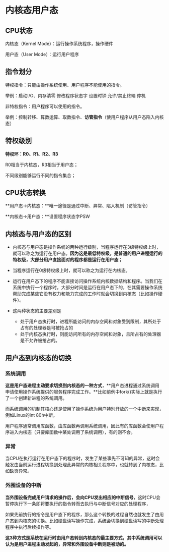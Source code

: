 # 内核态用户态

## CPU状态

内核态（Kernel Mode）：运行操作系统程序，操作硬件

用户态（User Mode）：运行用户程序

## 指令划分

特权指令：只能由操作系统使用、用户程序不能使用的指令。 

举例：启动I/O、内存清零 修改程序状态字 设置时钟 允许/禁止终端 停机

非特权指令：用户程序可以使用的指令。 

举例：控制转移、算数运算、取数指令、**访管指令**（使用户程序从用户态陷入内核态）

## 特权级别

**特权环：R0、R1、R2、R3**

R0相当于内核态，R3相当于用户态；

不同级别能够运行不同的指令集合；

## CPU状态转换

**用户态->内核态：**唯一途径是通过中断、异常、陷入机制（访管指令）

**内核态->用户态：**设置程序状态字PSW

## 内核态与用户态的区别

- 内核态与用户态是操作系统的两种运行级别，当程序运行在3级特权级上时，就可以称之为运行在用户态。**因为这是最低特权级，是普通的用户进程运行的特权级，大部分用户直接面对的程序都是运行在用户态；**

- 当程序运行在0级特权级上时，就可以称之为运行在内核态。

- 运行在用户态下的程序不能直接访问操作系统内核数据结构和程序。当我们在系统中执行一个程序时，大部分时间是运行在用户态下的，在其需要操作系统帮助完成某些它没有权力和能力完成的工作时就会切换到内核态（比如操作硬件）。

- 这两种状态的主要差别是

  - 处于用户态执行时，进程所能访问的内存空间和对象受到限制，其所处于占有的处理器是可被抢占的
  - 处于内核态执行时，则能访问所有的内存空间和对象，且所占有的处理器是不允许被抢占的。

## 用户态到内核态的切换

### 系统调用

**这是用户态进程主动要求切换到内核态的一种方式**，**用户态进程通过系统调用申请使用操作系统提供的服务程序完成工作。**比如前例中fork()实际上就是执行了一个创建新进程的系统调用。

而系统调用的机制其核心还是使用了操作系统为用户特别开放的一个中断来实现，例如Linux的int 80h中断。

用户程序通常调用库函数，由库函数再调用系统调用，因此有的库函数会使用户程序进入内核态（只要库函数中某处调用了系统调用），有的则不会。

### 异常

当CPU在执行运行在用户态下的程序时，发生了某些事先不可知的异常，这时会触发由当前运行进程切换到处理此异常的内核相关程序中，也就转到了内核态，比如缺页异常。

### 外围设备的中断

**当外围设备完成用户请求的操作后，会向CPU发出相应的中断信号**，这时CPU会暂停执行下一条即将要执行的指令转而去执行与中断信号对应的处理程序，

如果先前执行的指令是用户态下的程序，那么这个转换的过程自然也就发生了由用户态到内核态的切换。比如硬盘读写操作完成，系统会切换到硬盘读写的中断处理程序中执行后续操作等。

**这3种方式是系统在运行时由用户态转到内核态的最主要方式，其中系统调用可以认为是用户进程主动发起的，异常和外围设备中断则是被动的。**